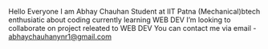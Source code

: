 Hello Everyone I am Abhay Chauhan 
Student at IIT Patna (Mechanical)btech 
enthusiatic about coding
currently learning WEB DEV
I’m looking to collaborate on project releated to WEB DEV 
You can contact me via email - abhaychauhanynr1@gmail.com

<!---
AbhayChauhanIITP/AbhayChauhanIITP is a ✨ special ✨ repository because its `README.md` (this file) appears on your GitHub profile.
You can click the Preview link to take a look at your changes.
--->
